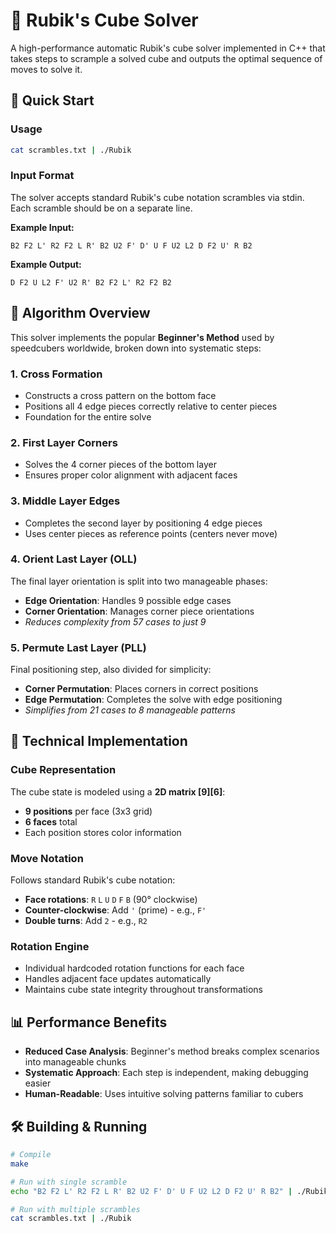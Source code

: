 # 🎲 Rubik's Cube Solver

A high-performance automatic Rubik's cube solver implemented in C++ that takes steps to scrample a solved cube and outputs the optimal sequence of moves to solve it.

## 🚀 Quick Start

### Usage
```bash
cat scrambles.txt | ./Rubik
```

### Input Format
The solver accepts standard Rubik's cube notation scrambles via stdin. Each scramble should be on a separate line.

**Example Input:**
```
B2 F2 L' R2 F2 L R' B2 U2 F' D' U F U2 L2 D F2 U' R B2
```

**Example Output:**
```
D F2 U L2 F' U2 R' B2 F2 L' R2 F2 B2
```

## 🧩 Algorithm Overview

This solver implements the popular **Beginner's Method** used by speedcubers worldwide, broken down into systematic steps:

### 1. Cross Formation
- Constructs a cross pattern on the bottom face
- Positions all 4 edge pieces correctly relative to center pieces
- Foundation for the entire solve

### 2. First Layer Corners
- Solves the 4 corner pieces of the bottom layer
- Ensures proper color alignment with adjacent faces

### 3. Middle Layer Edges
- Completes the second layer by positioning 4 edge pieces
- Uses center pieces as reference points (centers never move)

### 4. Orient Last Layer (OLL)
The final layer orientation is split into two manageable phases:
- **Edge Orientation**: Handles 9 possible edge cases
- **Corner Orientation**: Manages corner piece orientations
- *Reduces complexity from 57 cases to just 9*

### 5. Permute Last Layer (PLL)
Final positioning step, also divided for simplicity:
- **Corner Permutation**: Places corners in correct positions
- **Edge Permutation**: Completes the solve with edge positioning
- *Simplifies from 21 cases to 8 manageable patterns*

## 🎯 Technical Implementation

### Cube Representation
The cube state is modeled using a **2D matrix [9][6]**:
- **9 positions** per face (3x3 grid)
- **6 faces** total
- Each position stores color information

### Move Notation
Follows standard Rubik's cube notation:
- **Face rotations**: `R` `L` `U` `D` `F` `B` (90° clockwise)
- **Counter-clockwise**: Add `'` (prime) - e.g., `F'`
- **Double turns**: Add `2` - e.g., `R2`

### Rotation Engine
- Individual hardcoded rotation functions for each face
- Handles adjacent face updates automatically
- Maintains cube state integrity throughout transformations

## 📊 Performance Benefits

- **Reduced Case Analysis**: Beginner's method breaks complex scenarios into manageable chunks
- **Systematic Approach**: Each step is independent, making debugging easier
- **Human-Readable**: Uses intuitive solving patterns familiar to cubers

## 🛠️ Building & Running

```bash
# Compile
make

# Run with single scramble
echo "B2 F2 L' R2 F2 L R' B2 U2 F' D' U F U2 L2 D F2 U' R B2" | ./Rubik

# Run with multiple scrambles
cat scrambles.txt | ./Rubik
```
